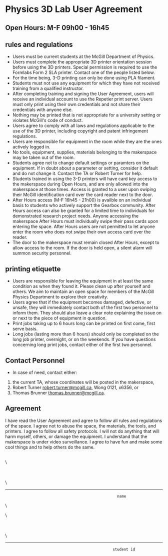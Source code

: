 # Physics 3D Lab User Agreement
## Open Hours: M-F 09h00 - 16h45
 
## rules and regulations 
* Users must be current students at the McGill Department of Physics.
* Users must complete the appropriate 3D printer orientation session before using
the 3D printers. Special permission is required to use the Formlabs Form 2 SLA printer.
Contact one of the people listed below.
* For the time being, 3-D printing can only be done using PLA filament.
* Students must not use any equipment for which they have not received training from a qualified instructor.
* After completing training and signing the User Agreement, users will receive an
individual account to use the Repetier print server. Users must only print using their own
credentials and not share their credentials with anyone else.
* Nothing may be printed that is not appropriate for a university setting or violates
McGill's code of conduct.
* Users agree to comply with all laws and regulations applicable to the use of the 
3D printer, including copyright and patent infringement regulations.
* Users are responsible for equipment in the room while they are the ones actively logged in.
* No tools, equipment, supplies, materials belonging to the makerspace may be taken out of the room.
* Students agree not to change default settings or paramters on the equipment. If in doubt about a parameter or setting, consider it default and do not change it. Contact the TA or Robert Turner for help.
* Students trained in using the 3-D printers will have card key access to the makerspace during Open Hours, and are only allowed into the makerspace at those times. Access is granted to a user upon swiping their McGill identification card over the card reader next to the door.
* After Hours access (M-F 16h45 - 21h00) is availble on an individual basis to students who actively support the Gearbox community.
After Hours access can also be granted for a limited time to individuals for demonstrated research project needs.
Anyone accessing the makerspace After Hours must individually swipe their pass cards upon entering the space.
After Hours users are not permitted to let anyone enter the room who does not swipe their own access card over the reader.
* The door to the makerspace must remain closed After Hours, except to allow access to the room.
If the door is held open, a silent alarm will summon security personnel.

## printing etiquette
* Users are responsible for leaving the equipment in at least the same condition as when
they found it. Please clean up after yourself and others. We aim to maintain an open space for members of the McGill Physics Department to explore their creativity.
* Users agree that if the equipment becomes damaged, defective, or unsafe, they will
immediately contact both of the first two personnel to inform them. They should also leave a clear note explaining the issue on or next to the piece of equipment in question.
* Print jobs taking up to 6 hours long can be printed on first come, first serve
basis.
* Long jobs (lasting more than 6 hours) should only be completed on the
long job printer, overnight, or on the weekends. If you have questions concerning long print jobs, contact either of the first two personnel.

## Contact Personnel
* In case of need, contact either:
1. the current TA, whose coordinates will be posted in the makerspace, 
2. Robert Turner <robert.turner@mcgill.ca>, Wong 0121, x6356, or
3. Thomas Brunner <thomas.brunner@mcgill.ca>.

<!-- up to here - rt20190205 -->

## Agreement
I have read the User Agreement and agree to follow all rules and regulations of the space.
I agree not to abuse the space, the materials, the tools, and printers.
I agree to follow all safety protocols.
I will not do anything that will harm myself, others, or damage the equipment.
I understand that the makerspace is under video surveillance.
I agree to have fun and make some cool things and to help others do the same.

\
\


\
\
\


___

							                          name 

\

\

\
\
\


___

													student id	

